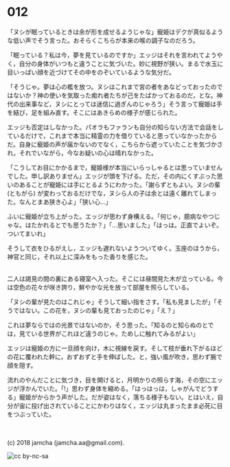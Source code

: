 # 012

「ヌシが眠っているときは余が形を成せるようじゃな」寵姫はデクが真似るような低い声でそう言った。おそらくこちらが本来の喉の調子なのだろう。  

「眠っている？私は今，夢を見ているのですか」エッジはそれを言われてようやく，自分の身体がいつもと違うことに気づいた。妙に視野が狭い。まるで水玉に目いっぱい顔を近づけてその中をのぞいているような気分だ。  

「そうじゃ。夢は心の檻を放つ。ヌシはこれまで宮の者をあなどっておったのではないか？神の使いを気取った痴れ者たちが己をたばかっておるのだ，とな。神代の出来事など，ヌシにとっては迷信に過ぎんのじゃろう」そう言って寵姫は手を結び，足を組み直す。そこにはあきらめの様子が感じられた。  

エッジも否定はしなかった。パオラもファランも自分の知らない方法で会話をしているだけで，これまで本当に精霊の力を借りていると思っていなかったからだ。自身に寵姫の声が届かないのでなく，こちらから遮っていたことを気づかされ，それでいながら，今なお疑いの心は晴れなかった。  

「こうしてお目にかかるまで，寵姫様が本当にいらっしゃるとは思っていませんでした。申し訳ありません」エッジが頭を下げる。ただ，その内にくすぶった思いのあることが寵姫には手にとるようにわかった。「謝らずともよい。ヌシの輩 (ともがら) が変わっておるだけでな，ヌシら人の子は余とは遠く離れてしまった。なんとまあ狭き心よ」「狭い心…」  

ふいに寵姫が立ち上がった。エッジが思わず身構える。「何じゃ，臆病なやつじゃな。はたかれるとでも思うたか？」「…思いました」「はっは。正直でよいぞ。ついてまいれ」  

そうして衣をひるがえし，エッジも遅れないようついてゆく。玉座のほうから，神官と同じ，それ以上に深みをもった香りを感じた。  

<br>  
二人は謁見の間の裏にある寝室へ入った。そこには昼間見た木が立っている。今は空色の花々が咲き誇り，鮮やかな光を放って部屋を照らしている。  

「ヌシの輩が見たのはこれじゃ」そうして細い指をさす。「私も見ましたが」「そうではない。この花を，ヌシの輩も見ておったのじゃ」「え？」  

これは夢ならではの光景ではないのか，そう思った。「知るのと知らぬのとでは，見ている世界がこれほど違うのじゃ。ためしに触れてみるがよい」  

エッジは寵姫の方に一旦顔を向け，木に視線を戻す。そして枝が垂れ下がるほどの花に覆われた幹に，おずおずと手を伸ばした。と，強い風が吹き，思わず腕で顔を隠す。  

流れのやんだことに気づき，目を開けると，月明かりの照らす海，その空にエッジが浮かんでいた。「!」思わず身体を縮める。「はっはっは，しゃがんでどうする」寵姫がからかう声がした。だが姿はなく，落ちる様子もない。とはいえ，自分が宙に投げ出されていることにかわりはなく，エッジは丸まったまま必死に目をつぶっていた。  

<br>  
<br>  
(c) 2018 jamcha (jamcha.aa@gmail.com).  

![cc by-nc-sa](http://i.creativecommons.org/l/by-nc-sa/4.0/88x31.png)

